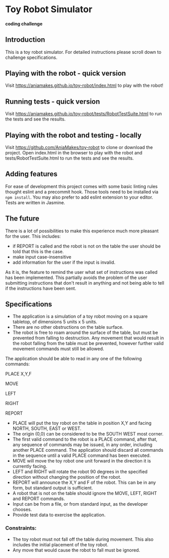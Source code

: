 Toy Robot Simulator
===========
#### coding challenge

## Introduction
This is a toy robot simulator. For detailed instructions please scroll down to challenge specifications.

## Playing with the robot - quick version
Visit https://aniamakes.github.io/toy-robot/index.html to play with the robot!

## Running tests - quick version
Visit https://aniamakes.github.io/toy-robot/tests/RobotTestSuite.html to run the tests and see the results. 

## Playing with the robot and testing - locally

Visit https://github.com/AniaMakes/toy-robot to clone or download the project. Open index.html in the browser to play with the robot and tests/RobotTestSuite.html to run the tests and see the results. 

## Adding features
For ease of development this project comes with some basic linting rules thought eslint and a precommit hook. Those tools need to be installed via `npm install`. You may also prefer to add eslint extension to your editor. Tests are written in Jasmine.

## The future 
There is a lot of possibilities to make this experience much more pleasant for the user. This includes:

- if REPORT is called and the robot is not on the table the user should be told that this is the case. 
- make input case-insensitive
- add information for the user if the input is invalid.

As it is, the feature to remind the user what set of instructions was called has been implemented. This partially avoids the problem of the user submitting instructions that don't result in anything and not being able to tell if the instructions have been sent. 

## Specifications

- The application is a simulation of a toy robot moving on a square tabletop, of
dimensions 5 units x 5 units.
- There are no other obstructions on the table surface.
- The robot is free to roam around the surface of the table, but must be prevented from
falling to destruction. Any movement that would result in the robot falling from the
table must be prevented, however further valid movement commands must still be
allowed.

The application should be able to read in any one of the following commands:

PLACE X,Y,F

MOVE

LEFT

RIGHT

REPORT

- PLACE will put the toy robot on the table in position X,Y and facing NORTH, SOUTH,
EAST or WEST.
- The origin (0,0) can be considered to be the SOUTH WEST most corner.
- The first valid command to the robot is a PLACE command, after that, any sequence
of commands may be issued, in any order, including another PLACE command. The
application should discard all commands in the sequence until a valid PLACE
command has been executed.
- MOVE will move the toy robot one unit forward in the direction it is currently facing.
- LEFT and RIGHT will rotate the robot 90 degrees in the specified direction without
changing the position of the robot.
- REPORT will announce the X,Y and F of the robot. This can be in any form, but
standard output is sufficient.
- A robot that is not on the table should ignore the MOVE, LEFT, RIGHT and REPORT
commands.
- Input can be from a file, or from standard input, as the developer chooses.
- Provide test data to exercise the application.

### Constraints:
- The toy robot must not fall off the table during movement. This also includes the initial
placement of the toy robot.
- Any move that would cause the robot to fall must be ignored.